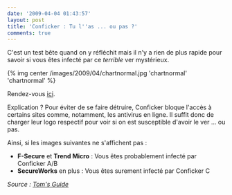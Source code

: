 ```yaml
---
date: '2009-04-04 01:43:57'
layout: post
title: 'Conficker : Tu l''as ... ou pas ?'
comments: true
---
```


C'est un test bête quand on y réfléchit mais il n'y a rien de plus rapide pour savoir si vous êtes infecté par ce _terrible_ ver mystérieux.

{% img center /images/2009/04/chartnormal.jpg 'chartnormal' 'chartnormal' %}

Rendez-vous [ici](http://www.confickerworkinggroup.org/infection_test/cfeyechart.html).

Explication ? Pour éviter de se faire détruire, Conficker bloque l'accès à certains sites comme, notamment, les antivirus en ligne. Il suffit donc de charger leur logo respectif pour voir si on est susceptible d'avoir le ver ... ou pas.

Ainsi, si les images suivantes ne s'affichent pas :
	
  * **F-Secure** et **Trend Micro** : Vous êtes probablement infecté par Conficker A/B
  * **SecureWorks** en plus : Vous êtes surement infecté par Conficker C

_Source : [Tom's Guide](http://www.infos-du-net.com/actualite/15417-Conficker.html#xtor=RSS-201)_
